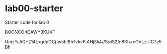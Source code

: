 # lab00-starter
Starter code for lab 0

BOONCO4OAWY3KUXF

UmzYa5Q+214LxgdpOCjIw5bIBhTvkvFtAHj3k4//SuiS2/n8Kh+oOVLziUC7v5Bh
